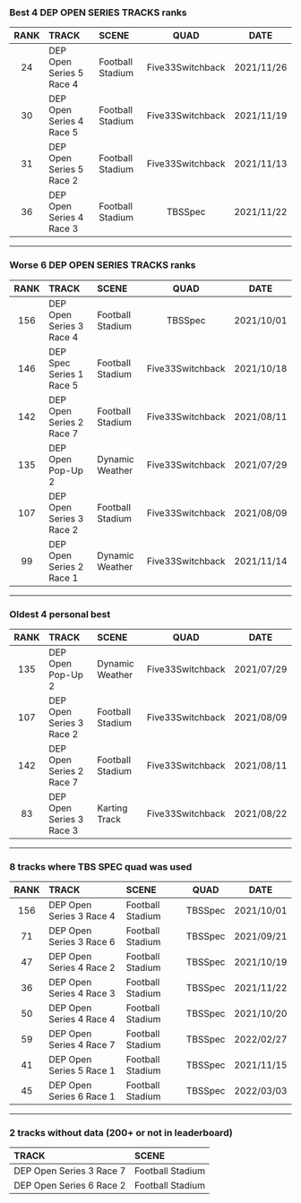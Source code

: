 ### Best 4 DEP OPEN SERIES TRACKS ranks
|RANK|TRACK|SCENE|QUAD|DATE|
|:---:|:---|:---|:---:|:---:|
|24|DEP Open Series 5 Race 4|Football Stadium|Five33Switchback|2021/11/26|
|30|DEP Open Series 4 Race 5|Football Stadium|Five33Switchback|2021/11/19|
|31|DEP Open Series 5 Race 2|Football Stadium|Five33Switchback|2021/11/13|
|36|DEP Open Series 4 Race 3|Football Stadium|TBSSpec|2021/11/22|
---
### Worse 6 DEP OPEN SERIES TRACKS ranks
|RANK|TRACK|SCENE|QUAD|DATE|
|:---:|:---|:---|:---:|:---:|
|156|DEP Open Series 3 Race 4|Football Stadium|TBSSpec|2021/10/01|
|146|DEP Spec Series 1 Race 5|Football Stadium|Five33Switchback|2021/10/18|
|142|DEP Open Series 2 Race 7|Football Stadium|Five33Switchback|2021/08/11|
|135|DEP Open Pop-Up 2|Dynamic Weather|Five33Switchback|2021/07/29|
|107|DEP Open Series 3 Race 2|Football Stadium|Five33Switchback|2021/08/09|
|99|DEP Open Series 2 Race 1|Dynamic Weather|Five33Switchback|2021/11/14|
---
### Oldest 4 personal best
|RANK|TRACK|SCENE|QUAD|DATE|
|:---:|:---|:---|:---:|:---:|
|135|DEP Open Pop-Up 2|Dynamic Weather|Five33Switchback|2021/07/29|
|107|DEP Open Series 3 Race 2|Football Stadium|Five33Switchback|2021/08/09|
|142|DEP Open Series 2 Race 7|Football Stadium|Five33Switchback|2021/08/11|
|83|DEP Open Series 3 Race 3|Karting Track|Five33Switchback|2021/08/22|
---
### 8 tracks where TBS SPEC quad was used
|RANK|TRACK|SCENE|QUAD|DATE|
|:---:|:---|:---|:---:|:---:|
|156|DEP Open Series 3 Race 4|Football Stadium|TBSSpec|2021/10/01|
|71|DEP Open Series 3 Race 6|Football Stadium|TBSSpec|2021/09/21|
|47|DEP Open Series 4 Race 2|Football Stadium|TBSSpec|2021/10/19|
|36|DEP Open Series 4 Race 3|Football Stadium|TBSSpec|2021/11/22|
|50|DEP Open Series 4 Race 4|Football Stadium|TBSSpec|2021/10/20|
|59|DEP Open Series 4 Race 7|Football Stadium|TBSSpec|2022/02/27|
|41|DEP Open Series 5 Race 1|Football Stadium|TBSSpec|2021/11/15|
|45|DEP Open Series 6 Race 1|Football Stadium|TBSSpec|2022/03/03|
---
### 2 tracks without data (200+ or not in leaderboard)
|TRACK|SCENE|
|:---|:---|
|DEP Open Series 3 Race 7|Football Stadium|
|DEP Open Series 6 Race 2|Football Stadium|
